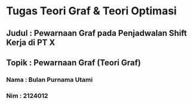# Tugas Teori Graf & Teori Optimasi
## Judul : Pewarnaan Graf pada Penjadwalan Shift Kerja di PT X

## Topik : Pewarnaan Graf (Teori Graf)

### Nama : Bulan Purnama Utami
### Nim : 2124012
